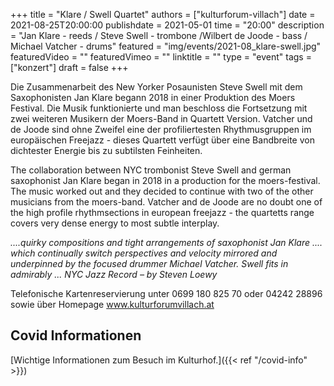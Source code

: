 +++
title = "Klare / Swell Quartet"
authors = ["kulturforum-villach"]
date = 2021-08-25T20:00:00
publishdate = 2021-05-01
time = "20:00"
description = "Jan Klare - reeds / Steve Swell - trombone /Wilbert de Joode - bass / Michael Vatcher - drums"
featured = "img/events/2021-08_klare-swell.jpg"
featuredVideo = ""
featuredVimeo = ""
linktitle = ""
type = "event"
tags = ["konzert"]
draft = false
+++

Die Zusammenarbeit des New Yorker Posaunisten Steve Swell mit dem Saxophonisten Jan Klare begann 2018 in einer Produktion des Moers Festival. Die Musik funktionierte und man beschloss die Fortsetzung mit zwei weiteren Musikern der Moers-Band in Quartett Version.
Vatcher und de Joode sind ohne Zweifel eine der profiliertesten Rhythmusgruppen im europäischen Freejazz - dieses Quartett verfügt über eine Bandbreite von dichtester Energie bis zu subtilsten Feinheiten.

The collaboration between NYC trombonist Steve Swell and german saxophonist Jan Klare began in 2018 in a production for the moers-festival. The music worked out and they decided to continue with two of the other musicians from the moers-band.
Vatcher and de Joode are no doubt one of the high profile rhythmsections in european freejazz - the quartetts range covers very dense energy to most subtle interplay.


*....quirky compositions and tight arrangements of saxophonist Jan Klare .... which continually switch perspectives and velocity mirrored and underpinned by the focused drummer Michael Vatcher. Swell fits in admirably ... NYC Jazz Record – by Steven Loewy*
 
Telefonische Kartenreservierung unter 0699 180 825 70 oder 04242 28896  sowie über Homepage www.kulturforumvillach.at
 



## Covid Informationen

[Wichtige Informationen zum Besuch im Kulturhof.]({{< ref "/covid-info" >}})